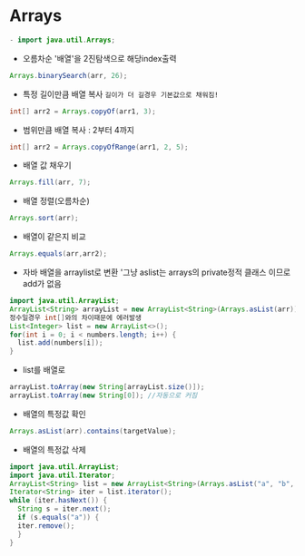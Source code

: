 # Arrays 
```java
- import java.util.Arrays;
```
- 오름차순 '배열'을 2진탐색으로 해당index출력
```java
Arrays.binarySearch(arr, 26);
  ```
- 특정 길이만큼 배열 복사 `길이가 더 길경우 기본값으로 채워짐!`
```java
int[] arr2 = Arrays.copyOf(arr1, 3);
  ```
- 범위만큼 배열 복사 : 2부터 4까지
```java
int[] arr2 = Arrays.copyOfRange(arr1, 2, 5);
  ```
- 배열 값 채우기
```java
Arrays.fill(arr, 7);
```
- 배열 정렬(오름차순)
```java
Arrays.sort(arr);
```
-  배열이 같은지 비교
```java
Arrays.equals(arr,arr2);
```
- 자바 배열을 arraylist로 변환   '그냥 aslist는 arrays의 private정적 클래스 이므로 add가 없음
```java
import java.util.ArrayList;
ArrayList<String> arrayList = new ArrayList<String>(Arrays.asList(arr));
정수일경우 int[]와의 차이때문에 에러발생
List<Integer> list = new ArrayList<>();
for(int i = 0; i < numbers.length; i++) {
  list.add(numbers[i]);
}
```
- list를 배열로
```java
arrayList.toArray(new String[arrayList.size()]);
arrayList.toArray(new String[0]); //자동으로 커짐
```
- 배열의 특정값 확인
```java
Arrays.asList(arr).contains(targetValue);
```
- 배열의 특정값 삭제
```java
import java.util.ArrayList;
import java.util.Iterator;
ArrayList<String> list = new ArrayList<String>(Arrays.asList("a", "b", "c", "d","a","b"));
Iterator<String> iter = list.iterator();
while (iter.hasNext()) {
  String s = iter.next();
  if (s.equals("a")) {
  iter.remove();
  }
}
```
  
